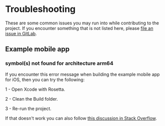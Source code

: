 # Troubleshooting

These are some common issues you may run into while contributing to the project. If you encounter something that is not listed here, please [file an issue in GitLab](https://git.amalgama.co/amalgama/packages/npm/react-native-ui-kit/-/issues/new).

## Example mobile app

### symbol(s) not found for architecture arm64

If you encounter this error message when building the example mobile app for iOS, then you can try the following:

1 - Open Xcode with Rosetta.

2 - Clean the Build folder.

3 - Re-run the project.

If that doesn't work you can also follow [this discussion in Stack Overflow](https://stackoverflow.com/questions/71597475/symbols-not-found-for-architecture-arm64-xcode).
